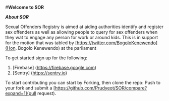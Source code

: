 #**Welcome to SOR**

***About SOR***

Sexual Offenders Registry is aimed at aiding authorities identify and register sex offenders as well as allowing people to query for sex offenders 
when they wat to engage any person  for work or around kids. This is in support for the motion that was tabled by [https://twitter.com/BogoloKenewendo](Hon. Bogolo Kenewendo) at the parliament

To get started sign up for the following:
1. [Firebase] (https://firebase.google.com)
2. [Sentry] (https://sentry.io)

To start contributing you can start by Forking, then clone the repo: Push to your fork and submit a [https://github.com/Prudyeot/SOR/compare?expand=1](pull request).

